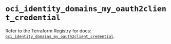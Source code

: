 # `oci_identity_domains_my_oauth2client_credential`

Refer to the Terraform Registry for docs: [`oci_identity_domains_my_oauth2client_credential`](https://registry.terraform.io/providers/oracle/oci/7.19.0/docs/resources/identity_domains_my_oauth2client_credential).
